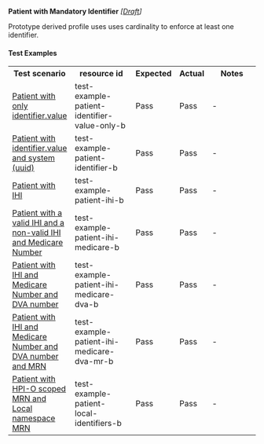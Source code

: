**Patient with Mandatory Identifier** *[[Draft](http://hl7.org/fhir/r4/valueset-publication-status.html)]*

Prototype derived profile uses uses cardinality to enforce at least one identifier.

#### Test Examples

<table class="list" style="width:100%">
    <colgroup>
       <col span="1" style="width: 19%;"/>
       <col span="1" style="width: 25%;"/>
       <col span="1" style="width: 10%;"/>
       <col span="1" style="width: 10%;"/>
       <col span="1" style="width: 20%;"/>
    </colgroup>
	<tbody>
      <tr>
        <th>Test scenario</th>
        <th>resource id</th>
        <th>Expected</th>
        <th>Actual</th>
		<th>Notes</th>
      </tr>
      <tr>
        <td><a href="Patient-test-example-patient-identifier-value-only-b.html">Patient with only identifier.value</a></td>
        <td>test-example-patient-identifier-value-only-b</td>
        <td>Pass</td>
        <td>Pass</td>
        <td>-</td>
      </tr>
      <tr>
        <td><a href="Patient-test-example-patient-identifier-b.html">Patient with identifier.value and system (uuid)</a></td>
        <td>test-example-patient-identifier-b</td>
        <td>Pass</td>
        <td>Pass</td>
        <td>-</td>
      </tr>
      <tr>
        <td><a href="Patient-test-example-patient-ihi-b.html">Patient with IHI</a></td>
        <td>test-example-patient-ihi-b</td>
        <td>Pass</td>
        <td>Pass</td>
        <td>-</td>
      </tr>
      <tr>
        <td><a href="Patient-test-example-patient-ihi-medicare-b.html">Patient with a valid IHI and a non-valid IHI and Medicare Number</a></td>
        <td>test-example-patient-ihi-medicare-b</td>
        <td>Pass</td>
        <td>Pass</td>
        <td>-</td>
      </tr>
      <tr>
        <td><a href="Patient-test-example-patient-ihi-medicare-dva-b.html">Patient with IHI and Medicare Number and DVA number</a></td>
        <td>test-example-patient-ihi-medicare-dva-b</td>
        <td>Pass</td>
        <td>Pass</td>
        <td>-</td>
      </tr>
      <tr>
        <td><a href="Patient-test-example-patient-ihi-medicare-dva-mr-b.html">Patient with IHI and Medicare Number and DVA number and MRN</a></td>
        <td>test-example-patient-ihi-medicare-dva-mr-b</td>
        <td>Pass</td>
        <td>Pass</td>
        <td>-</td>
      </tr>
      <tr>
        <td><a href="Patient-test-example-patient-local-identifiers-b.html">Patient with HPI-O scoped MRN and Local namespace MRN</a></td>
        <td>test-example-patient-local-identifiers-b</td>
        <td>Pass</td>
        <td>Pass</td>
        <td>-</td>
      </tr>
    </tbody>
</table>